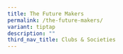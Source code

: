 ```yaml
---
title: The Future Makers
permalink: /the-future-makers/
variant: tiptap
description: ""
third_nav_title: Clubs & Societies
---
```

